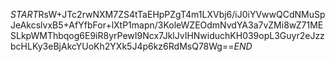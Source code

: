 $START$RsW+JTc2rwNXM7ZS4tTaEHpPZgT4m1LXVbj6/iJ0iYVwwQCdNMuSpJeAkcslvxB5+AfYfbFor+lXtP1mapn/3KoleWZEOdmNvdYA3a7vZMi8wZ71MESLkpWMThbqog6E9iR8yrPewI9Ncx7JklJvIHNwiduchKH039opL3Guyr2eJzzbcHLKy3eBjAkcYUoKh2YXk5J4p6kz6RdMsQ78Wg==$END$